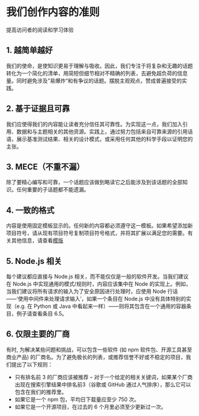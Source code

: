 # 我们创作内容的准则

提高访问者的阅读和学习体验

## 1. 越简单越好

我们的使命，是使知识更易于理解与吸收。因此，我们专注于将复杂和无趣的话题转化为一个简化的清单，用简短但细节相对不精确的列表，去避免超负荷的信息量。同时避免涉及”易爆炸“和有争议的话题。摆脱主观观点，赞成普遍接受的实践。

## 2. 基于证据且可靠

我们应使得我们的内容能让读者充分信任其可靠性。为实现这一点，我们加入引用、数据和与主题相关的其他资源。实践上，通过努力包括来自可靠来源的引用话语，展示基准测试结果、相关的设计模式，或采用任何其他的科学手段以证明您的主张。

## 3. MECE（不重不漏）

除了要精心编写和可靠，一个话题应该做到略读它之后能涉及到该话题的全部知识。任何重要的子话题都不能遗漏。

## 4. 一致的格式

内容是使用固定模板显示的。任何新的内容都必须遵守这一模板。如果希望添加新项目符号，请从现有项目符号复制项目符号格式，并将其扩展以满足您的需要。有关其他信息，请查看[模版](https://github.com/goldbergyoni/nodebestpractices/blob/master/sections/template.md)

## 5. Node.js 相关

每个建议都应直接与 Node.js 相关，而不能仅仅是一般的软件开发。当我们建议在 Node.js 中实现通用的模式/规则时，内容应该集中在 Node 的实现上。例如，当我们建议将所有请求的输入为了安全原因进行处理时，应使用 Node 行话——‘使用中间件来处理请求输入’，如果一个条目在 Node.js 中没有具体特别的实现（e.g. 在 Python 或 Java 中看起来一样）——则将其包含在一个通用的容器条目，例子请查看条目 6.5。

## 6. 仅限主要的厂商

有时, 为解决某些问题和挑战，可以包含一些软件 (如 npm 软件包、开源工具甚至商业产品) 的厂商名。为了避免极长的列表，或推荐信誉不好或不稳定的项目，我们提出了以下规则：

-	只有排名前 3 的厂商应该被推荐 – 对于一个给定的相关关键词，如果某个厂商出现在搜索引擎结果中排名前3（谷歌或 GitHub 通过人气排序），那么它可以包含在我们的推荐里。
-	如果它是一个 npm 包，平均日下载量应至少 750 次。
-	如果它是一个开源项目，在过去的 6 个月里必须至少更新过一次。
